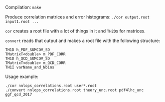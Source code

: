 Compilation: `make`

Produce correlation matrices and error histograms:
`./cor output.root input1.root ...`

`cor` creates a root file with a lot of things in it and `TH2D`s for matrices.

`convert` reads that output and makes a root file with the following structure:
```
TH1D h_PDF_SUMCOV_SD
TMatrixT<double> m_PDF_CORR
TH1D h_QCD_SUMCOV_SD
TMatrixT<double> m_QCD_CORR
TH1I varName_and_Nbins
```

Usage example:
```
./cor nnlops_correlations.root user*.root
./convert nnlops_correlations.root theory_unc.root pdf4lhc_unc ggf_qcd_2017
```

